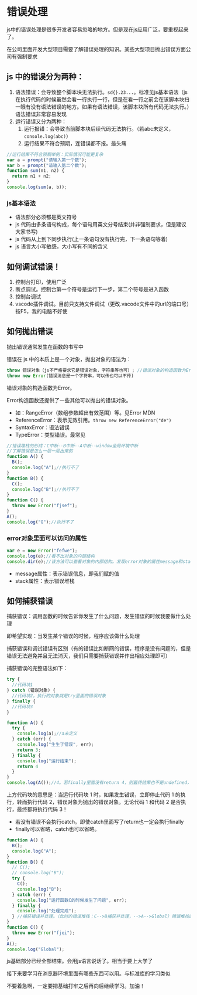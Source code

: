 # 错误处理

js中的错误处理是很多开发者容易忽略的地方。但是现在js应用广泛，要重视起来了。

在公司里面开发大型项目需要了解错误处理的知识。某些大型项目抛出错误方面公司有强制要求

## js 中的错误分为两种：

1. 语法错误：会导致整个脚本块无法执行。```sd{}.23...```。标准见js基本语法（js在执行代码的时候虽然会看一行执行一行，但是在看一行之前会在该脚本块扫一眼有没有语法错误的地方。如果有语法错误，该脚本块所有代码无法执行。）语法错误非常容易发现
2. 运行错误又分为两种：
   1. 运行报错：会导致当前脚本块后续代码无法执行。（若abc未定义，```console.log(abc)```）
   2. 运行结果不符合预期，连错误都不报。最头痛

```js
//运行结果不符合预期举例：实际情况可能更复杂
var a = prompt("请输入第一个数");
var b = prompt("请输入第二个数");
function sum(n1, n2) {
  return n1 + n2;
}
console.log(sum(a, b));
```

### js基本语法

- 语法部分必须都是英文符号
- js 代码由多条语句构成，每个语句用英文分号结束(并非强制要求，但是建议大家书写)
- js 代码从上到下同步执行(上一条语句没有执行完，下一条语句等着)
- js 语言大小写敏感，大小写有不同的含义

## 如何调试错误！

1. 控制台打印，使用广泛
2. 断点调试。控制台第一个符号是运行下一步，第二个符号是进入函数
  1. 控制台调试
  2. vscode插件调试。目前只支持文件调试（更改.vacode文件中的url的端口号）按F5，我的电脑不好使

## 如何抛出错误

抛出错误通常发生在函数的书写中

错误在 js 中的本质上是一个对象，抛出对象的语法为：

```js
throw 错误对象（js不严格要求它是错误对象，字符串等也可）; //错误对象的构造函数为Error，即```throw new Error()```
throw new Error(错误消息是一个字符串，可以传也可以不传)
```

错误对象的构造函数为Error。

Error构造函数还提供了一些其他可以抛出的错误对象。
  - 如：RangeError（数组参数超出有效范围）等。见Error MDN
  - ReferenceError：表示无效引用。```throw new ReferenceError("de")```
  - SyntaxError：语法错误
  - TypeError：类型错误。最常见

```js
//错误堆栈的形成：C中断--B中断--A中断--window全局环境中断
//了解错误是怎么一层一层出来的
function A() {
  B();
  console.log("A");//执行不了
}
function B() {
  C();
  console.log("B");//执行不了
}
function C() {
  throw new Error("fjsef");
}
A();
console.log("G");//执行不了
```

### error对象里面可以访问的属性

```js
var e = new Error("fefwe");
console.log(e);//看不出对象的内部结构
console.dir(e);//该方法可以查看对象的内部结构。发现error对象的属性message和stack
```

- message属性：表示错误信息，即我们赋的值
- stack属性：表示错误堆栈


## 如何捕获错误

捕获错误：调用函数的时候告诉你发生了什么问题，发生错误的时候我要做什么处理

即希望实现：当发生某个错误的时候，程序应该做什么处理

捕获错误和调试错误有区别（有的错误比如断网的错误，程序是没有问题的，但是错误无法避免并且无法消灭，我们只需要捕获错误并作出相应处理即可）

捕获错误的完整语法如下：

```js
try {
  //代码块1
} catch (错误对象) {
  //代码块2。执行的对象就是try里面的错误对象
} finally {
  //代码块3
}
```
```js
function A() {
  try {
    console.log(a);//a未定义
  } catch (err) {
    console.log("生生了错误", err);
    return 3;
  } finally {
    console.log("运行结束");
    return 4
  }
}
console.log(A());//4。若finally里面没有return 4，则最终结果也不是undefined，而是3
```
上方代码块的意思是：当运行代码块 1 时，如果发生错误，立即停止代码 1 的执行，转而执行代码 2，错误对象为抛出的错误对象。无论代码 1 和代码 2 是否执行，最终都将执行代码 3！

- 若没有错误不会执行catch。即使catch里面写了return也一定会执行finally
- finally可以省略，catch也可以省略。

```js
function A() {
  B();
  console.log("A");
}
function B() {
  // C();
  // console.log("B");
  try {
    C();
    console.log("B");
  } catch (err) {
    console.log("运行函数C的时候发生了问题", err);
  } finally {
    console.log("处理完成");
  } //捕获错误并处理。（此时的错误堆栈：C-->B捕获并处理，-->A-->Global）错误堆栈的处理顺序不变，但是对后续函数的影响变了
}
function C() {
  throw new Error("fjei");
}
A();
console.log("Global");
```


js基础部分已经全部结束。会用js语言说话了。相当于要上大学了

接下来要学习在浏览器环境里面有哪些东西可以用。与标准库的学习类似

不要着急啊，一定要把基础打牢之后再向后继续学习。加油！